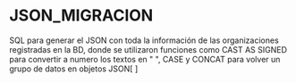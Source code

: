 # JSON_MIGRACION
SQL para generar el JSON con toda la información de las organizaciones registradas en la BD, donde se utilizaron funciones como CAST AS SIGNED para convertir a 
numero los textos en " ", CASE y CONCAT para volver un grupo de datos en objetos JSON[ ]
